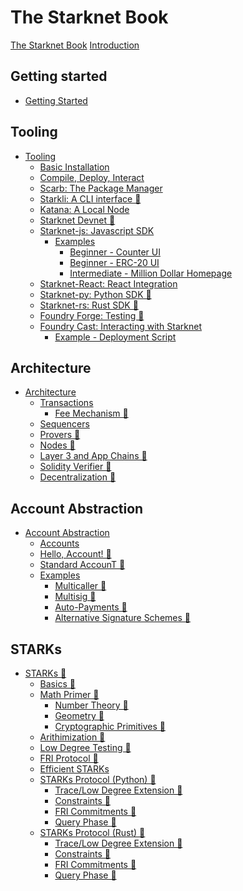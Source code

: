 # The Starknet Book

[The Starknet Book](title-page.md)
[Introduction](ch00-00-introduction.md)

## Getting started

- [Getting Started](ch01-00-getting-started.md)

## Tooling

- [Tooling](ch02-00-starknet-tooling.md)
  - [Basic Installation](ch02-01-basic-installation.md)
  - [Compile, Deploy, Interact](ch02-02-compile-deploy-interact.md)
  - [Scarb: The Package Manager](ch02-03-scarb.md)
  - [Starkli: A CLI interface 🚧](ch02-04-starkli.md)
  - [Katana: A Local Node](ch02-05-katana.md)
  - [Starknet Devnet 🚧](ch02-06-starknet-devnet.md)
  - [Starknet-js: Javascript SDK](ch02-07-starknet-js.md)
    - [Examples](ch02-07-01-examples.md)
      - [Beginner - Counter UI](ch02-07-01-00-counter-ui.md)
      - [Beginner - ERC-20 UI](ch02-07-01-01-erc20-ui.md)
      - [Intermediate - Million Dollar Homepage](ch02-07-01-02-million-dollar-homepage.md)
  - [Starknet-React: React Integration](ch02-08-starknet-react.md)
  - [Starknet-py: Python SDK 🚧](ch02-09-starknet-py.md)
  - [Starknet-rs: Rust SDK 🚧](ch02-10-starknet-rs.md)
  - [Foundry Forge: Testing 🚧](ch02-11-foundry-forge.md)
  - [Foundry Cast: Interacting with Starknet](ch02-12-foundry-cast.md)
    - [Example - Deployment Script](ch02-12-01-deployment-script.md)

## Architecture

- [Architecture](ch03-00-architecture.md)
  - [Transactions](ch03-01-transactions.md)
    - [Fee Mechanism 🚧](ch03-01-01-fee-mechanism.md)
  - [Sequencers](ch03-02-sequencers.md)
  - [Provers 🚧](ch03-03-provers.md)
  - [Nodes 🚧](ch03-04-nodes.md)
  - [Layer 3 and App Chains 🚧 ](ch03-05-layer-3.md)
  - [Solidity Verifier 🚧](ch03-06-solidity-verifier.md)
  - [Decentralization 🚧](ch03-07-decentralization.md)

## Account Abstraction

- [Account Abstraction](ch04-00-account-abstraction.md)
  - [Accounts](ch04-01-accounts.md)
  - [Hello, Account! 🚧](ch04-02-hello-account.md)
  - [Standard AccounT 🚧](ch04-03-standard-account.md)
  - [Examples](ch04-04-examples.md)
    - [Multicaller 🚧](ch04-04-01-multicaller.md)
    - [Multisig 🚧](ch04-04-02-multisig.md)
    - [Auto-Payments 🚧](ch04-04-03-auto-payments.md)
    - [Alternative Signature Schemes 🚧](ch04-04-04-alternative-signature-schemes.md)

## STARKs

- [STARKs 🚧]()
  - [Basics 🚧]()
  - [Math Primer 🚧]()
    - [Number Theory 🚧]()
    - [Geometry 🚧]()
    - [Cryptographic Primitives 🚧]()
  - [Arithimization 🚧]()
  - [Low Degree Testing 🚧]()
  - [FRI Protocol 🚧]()
  - [Efficient STARKs]()
  - [STARKs Protocol (Python) 🚧]()
    - [Trace/Low Degree Extension 🚧]()
    - [Constraints 🚧]()
    - [FRI Commitments 🚧]()
    - [Query Phase 🚧]()
  - [STARKs Protocol (Rust) 🚧]()
    - [Trace/Low Degree Extension 🚧]()
    - [Constraints 🚧]()
    - [FRI Commitments 🚧]()
    - [Query Phase 🚧]()
